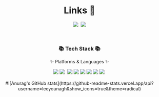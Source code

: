 <h1 align="center"> Links 👀 </h1>

<p align="center">
  <a href="https://velog.io/@dudgk0216"> 
     <img src="https://img.shields.io/badge/Tech%20Blog-20C997?style=flat-&logo=Vimeo&logoColor=white&link=https://velog.io/@edie_ko/"/></a>&nbsp
  <a href="mailto:dudgk0216@gmail.com"><img src="https://img.shields.io/badge/Gmail-d14836?style=flat-&logo=Gmail&logoColor=white&link=edie.spark1er@gmail.com"/></a><br>
</p>
<br />
<div align=center>
	<h3>📚 Tech Stack 📚</h3>
	<p>✨ Platforms & Languages ✨</p>
</div>
<div align="center">
	<img src="https://img.shields.io/badge/HTML-E34F26?style=flat-square&logo=HTML5&logoColor=white" />
	<img src="https://img.shields.io/badge/Javascript-ffb13b?style=flat-square&logo=javascript&logoColor=white"/></a>&nbsp
	<img src="https://img.shields.io/badge/TypeScript-3178C6?style=flat-square&logo=TypeScript&logoColor=white" />
	<img src="https://img.shields.io/badge/React-61DAFB?style=flat-square&logo=React&logoColor=white" />
	<img src="https://img.shields.io/badge/Next.js-000000?style=flat-square&logo=Next.js&logoColor=white" />
	<img src="https://img.shields.io/badge/styled-component-DB7093?style=flat-square&logo=styled-components&logoColor=white" />
	<img src="https://img.shields.io/badge/css-1572B6?style=flat-square&logo=css3&logoColor=white"/>
	<img src="https://img.shields.io/badge/Redux-%23764ABC?style=flat-square&logo=Redux&logoColor=white" />&nbsp 
</div>
<br />
<div align="center">
#![Anurag's GitHub stats](https://github-readme-stats.vercel.app/api?username=leeyounagh&show_icons=true&theme=radical)	
</div>



